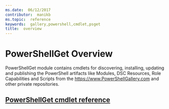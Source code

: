 ```yaml
---
ms.date:  06/12/2017
contributor:  manikb
ms.topic:  reference
keywords:  gallery,powershell,cmdlet,psget
title:  overview
---
```


# PowerShellGet Overview

PowerShellGet module contains cmdlets for discovering, installing, updating and publishing the PowerShell artifacts like Modules, DSC Resources, Role Capabilities and Scripts from the https://www.PowerShellGallery.com and other private repositories.

## [PowerShellGet cmdlet reference](./psget_cmdlets_reference.md)